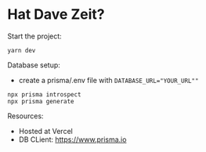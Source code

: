 # Hat Dave Zeit?

Start the project:

```
yarn dev
```

Database setup:

- create a prisma/.env file with `DATABASE_URL="YOUR_URL""`

```
npx prisma introspect
npx prisma generate
```

Resources:

- Hosted at Vercel
- DB CLient: https://www.prisma.io